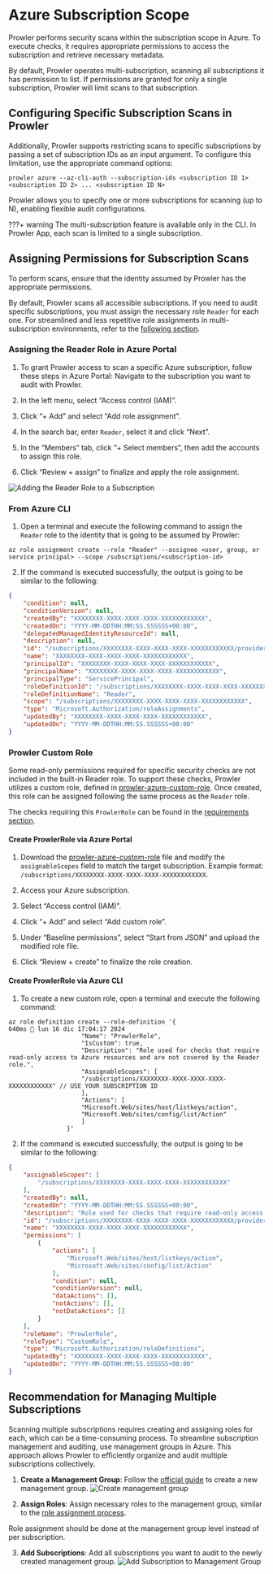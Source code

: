 # Azure Subscription Scope

Prowler performs security scans within the subscription scope in Azure. To execute checks, it requires appropriate permissions to access the subscription and retrieve necessary metadata.

By default, Prowler operates multi-subscription, scanning all subscriptions it has permission to list. If permissions are granted for only a single subscription, Prowler will limit scans to that subscription.

## Configuring Specific Subscription Scans in Prowler

Additionally, Prowler supports restricting scans to specific subscriptions by passing a set of subscription IDs as an input argument. To configure this limitation, use the appropriate command options:

```console
prowler azure --az-cli-auth --subscription-ids <subscription ID 1> <subscription ID 2> ... <subscription ID N>
```

Prowler allows you to specify one or more subscriptions for scanning (up to N), enabling flexible audit configurations.

???+ warning
    The multi-subscription feature is available only in the CLI. In Prowler App, each scan is limited to a single subscription.

## Assigning Permissions for Subscription Scans

To perform scans, ensure that the identity assumed by Prowler has the appropriate permissions.

By default, Prowler scans all accessible subscriptions. If you need to audit specific subscriptions, you must assign the necessary role `Reader` for each one. For streamlined and less repetitive role assignments in multi-subscription environments, refer to the [following section](#recommendation-for-multiple-subscriptions).

### Assigning the Reader Role in Azure Portal

1. To grant Prowler access to scan a specific Azure subscription, follow these steps in Azure Portal:
Navigate to the subscription you want to audit with Prowler.

2. In the left menu, select “Access control (IAM)”.

3. Click “+ Add” and select “Add role assignment”.

4. In the search bar, enter `Reader`, select it and click “Next”.

5. In the “Members” tab, click “+ Select members”, then add the accounts to assign this role.

6. Click “Review + assign” to finalize and apply the role assignment.

![Adding the Reader Role to a Subscription](../../img/add-reader-role.gif)

### From Azure CLI

1. Open a terminal and execute the following command to assign the `Reader` role to the identity that is going to be assumed by Prowler:

```console
az role assignment create --role "Reader" --assignee <user, group, or service principal> --scope /subscriptions/<subscription-id>
```

2. If the command is executed successfully, the output is going to be similar to the following:

```json
{
    "condition": null,
    "conditionVersion": null,
    "createdBy": "XXXXXXXX-XXXX-XXXX-XXXX-XXXXXXXXXXXX",
    "createdOn": "YYYY-MM-DDTHH:MM:SS.SSSSSS+00:00",
    "delegatedManagedIdentityResourceId": null,
    "description": null,
    "id": "/subscriptions/XXXXXXXX-XXXX-XXXX-XXXX-XXXXXXXXXXXX/providers/Microsoft.Authorization/roleAssignments/XXXXXXXX-XXXX-XXXX-XXXX-XXXXXXXXXXXX",
    "name": "XXXXXXXX-XXXX-XXXX-XXXX-XXXXXXXXXXXX",
    "principalId": "XXXXXXXX-XXXX-XXXX-XXXX-XXXXXXXXXXXX",
    "principalName": "XXXXXXXX-XXXX-XXXX-XXXX-XXXXXXXXXXXX",
    "principalType": "ServicePrincipal",
    "roleDefinitionId": "/subscriptions/XXXXXXXX-XXXX-XXXX-XXXX-XXXXXXXXXXXX/providers/Microsoft.Authorization/roleDefinitions/XXXXXXXX-XXXX-XXXX-XXXX-XXXXXXXXXXXX",
    "roleDefinitionName": "Reader",
    "scope": "/subscriptions/XXXXXXXX-XXXX-XXXX-XXXX-XXXXXXXXXXXX",
    "type": "Microsoft.Authorization/roleAssignments",
    "updatedBy": "XXXXXXXX-XXXX-XXXX-XXXX-XXXXXXXXXXXX",
    "updatedOn": "YYYY-MM-DDTHH:MM:SS.SSSSSS+00:00"
}
```

### Prowler Custom Role

Some read-only permissions required for specific security checks are not included in the built-in Reader role. To support these checks, Prowler utilizes a custom role, defined in [prowler-azure-custom-role](https://github.com/prowler-cloud/prowler/blob/master/permissions/prowler-azure-custom-role.json). Once created, this role can be assigned following the same process as the `Reader` role.

The checks requiring this `ProwlerRole` can be found in the [requirements section](../../getting-started/requirements.md#checks-that-require-prowlerrole).

#### Create ProwlerRole via Azure Portal

1. Download the [prowler-azure-custom-role](https://github.com/prowler-cloud/prowler/blob/master/permissions/prowler-azure-custom-role.json) file and modify the `assignableScopes` field to match the target subscription. Example format: `/subscriptions/XXXXXXXX-XXXX-XXXX-XXXX-XXXXXXXXXXXX`.

2. Access your Azure subscription.

3. Select “Access control (IAM)”.

4. Click “+ Add” and select “Add custom role”.

5. Under “Baseline permissions”, select “Start from JSON” and upload the modified role file.

6. Click “Review + create” to finalize the role creation.

#### Create ProwlerRole via Azure CLI

1. To create a new custom role, open a terminal and execute the following command:

```console
az role definition create --role-definition '{                                                                                                                   640ms  lun 16 dic 17:04:17 2024
                    "Name": "ProwlerRole",
                    "IsCustom": true,
                    "Description": "Role used for checks that require read-only access to Azure resources and are not covered by the Reader role.",
                    "AssignableScopes": [
                    "/subscriptions/XXXXXXXX-XXXX-XXXX-XXXX-XXXXXXXXXXXX" // USE YOUR SUBSCRIPTION ID
                    ],
                    "Actions": [
                    "Microsoft.Web/sites/host/listkeys/action",
                    "Microsoft.Web/sites/config/list/Action"
                    ]
                }'
```

2. If the command is executed successfully, the output is going to be similar to the following:

```json
{
    "assignableScopes": [
        "/subscriptions/XXXXXXXX-XXXX-XXXX-XXXX-XXXXXXXXXXXX"
    ],
    "createdBy": null,
    "createdOn": "YYYY-MM-DDTHH:MM:SS.SSSSSS+00:00",
    "description": "Role used for checks that require read-only access to Azure resources and are not covered by the Reader role.",
    "id": "/subscriptions/XXXXXXXX-XXXX-XXXX-XXXX-XXXXXXXXXXXX/providers/Microsoft.Authorization/roleDefinitions/XXXXXXXX-XXXX-XXXX-XXXX-XXXXXXXXXXXX",
    "name": "XXXXXXXX-XXXX-XXXX-XXXX-XXXXXXXXXXXX",
    "permissions": [
        {
            "actions": [
                "Microsoft.Web/sites/host/listkeys/action",
                "Microsoft.Web/sites/config/list/Action"
            ],
            "condition": null,
            "conditionVersion": null,
            "dataActions": [],
            "notActions": [],
            "notDataActions": []
        }
    ],
    "roleName": "ProwlerRole",
    "roleType": "CustomRole",
    "type": "Microsoft.Authorization/roleDefinitions",
    "updatedBy": "XXXXXXXX-XXXX-XXXX-XXXX-XXXXXXXXXXXX",
    "updatedOn": "YYYY-MM-DDTHH:MM:SS.SSSSSS+00:00"
}
```

## Recommendation for Managing Multiple Subscriptions

Scanning multiple subscriptions requires creating and assigning roles for each, which can be a time-consuming process. To streamline subscription management and auditing, use management groups in Azure. This approach allows Prowler to efficiently organize and audit multiple subscriptions collectively.

1. **Create a Management Group**: Follow the [official guide](https://learn.microsoft.com/en-us/azure/governance/management-groups/create-management-group-portal) to create a new management group.
![Create management group](../../img/create-management-group.gif)

2. **Assign Roles**: Assign necessary roles to the management group, similar to the [role assignment process](#assign-the-appropriate-permissions-to-the-identity-that-is-going-to-be-assumed-by-prowler).

Role assignment should be done at the management group level instead of per subscription.

3. **Add Subscriptions**: Add all subscriptions you want to audit to the newly created management group. ![Add Subscription to Management Group](../../img/add-sub-to-management-group.gif)
